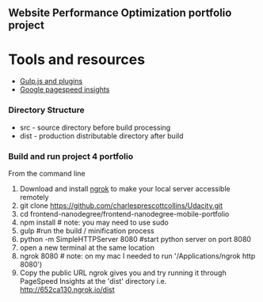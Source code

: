 ## Website Performance Optimization portfolio project

# Tools and resources
* [Gulp.js and plugins](http://gulpjs.com/)
* [Google pagespeed insights](https://developers.google.com/speed/docs/insights/rules)

### Directory Structure

* src - source directory before build processing
* dist - production distributable directory after build

### Build and run project 4 portfolio
From the command line

1. Download and install [ngrok](https://ngrok.com/) to make your local server accessible remotely
2. git clone https://github.com/charlesprescottcollins/Udacity.git
2. cd frontend-nanodegree/frontend-nanodegree-mobile-portfolio
2. npm install # note: you may need to use sudo
2. gulp #run the build / minification process
1. python -m SimpleHTTPServer 8080 #start python server on port 8080
2. open a new terminal at the same location
1. ngrok 8080 # note: on my mac I needed to run '/Applications/ngrok http 8080')
10. Copy the public URL ngrok gives you and try running it through PageSpeed Insights at the 'dist' directory i.e. http://652ca130.ngrok.io/dist
